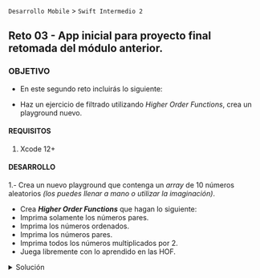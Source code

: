 
`Desarrollo Mobile` > `Swift Intermedio 2`

## Reto 03 - App inicial para proyecto final retomada del módulo anterior.

### OBJETIVO 

- En este segundo reto incluirás lo siguiente:
* Haz un ejercicio de filtrado utilizando _Higher Order Functions_, crea un playground nuevo.

#### REQUISITOS 

1. Xcode 12+

#### DESARROLLO

1.- Crea un nuevo playground que contenga un _array_ de 10 números aleatorios _(los puedes llenar a mano o utilizar la imaginación)_.
* Crea _**Higher Order Functions**_ que hagan lo siguiente:
* Imprima solamente los números pares.
* Imprima los números ordenados.
* Imprima los números pares.
* Imprima todos los números multiplicados por 2.
* Juega libremente con lo aprendido en las HOF.

<details>
        <summary>Solución</summary>
        <p> Crea un nuevo playground</p>
        <p> Basate en el playground incluido en este reto: HOF.playground</p>
        <p> Un ejemplo sencillo de los métodos requeridos sería:</p>
   
                let array = [23, 44, 2, 123, 444, 554, 346, 778, 324, 567, 887]
                //números ordenados
                print(array.sorted())
                //números pares
                print(array.filter { $0 % 2 == 0 })
                //multiplicados por 2
                print(array.map { $0 * 2 })
                // juega libremente con las HOF

</details>